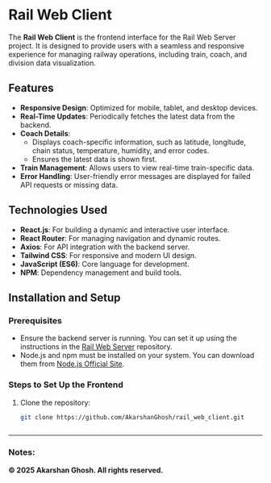 # Rail Web Client

The **Rail Web Client** is the frontend interface for the Rail Web Server project. It is designed to provide users with a seamless and responsive experience for managing railway operations, including train, coach, and division data visualization.

## Features

- **Responsive Design**: Optimized for mobile, tablet, and desktop devices.
- **Real-Time Updates**: Periodically fetches the latest data from the backend.
- **Coach Details**:
  - Displays coach-specific information, such as latitude, longitude, chain status, temperature, humidity, and error codes.
  - Ensures the latest data is shown first.
- **Train Management**: Allows users to view real-time train-specific data.
- **Error Handling**: User-friendly error messages are displayed for failed API requests or missing data.

## Technologies Used

- **React.js**: For building a dynamic and interactive user interface.
- **React Router**: For managing navigation and dynamic routes.
- **Axios**: For API integration with the backend server.
- **Tailwind CSS**: For responsive and modern UI design.
- **JavaScript (ES6)**: Core language for development.
- **NPM**: Dependency management and build tools.

## Installation and Setup

### Prerequisites
- Ensure the backend server is running. You can set it up using the instructions in the [Rail Web Server](https://github.com/AkarshanGhosh/Rail_Web_Server) repository.
- Node.js and npm must be installed on your system. You can download them from [Node.js Official Site](https://nodejs.org/).

### Steps to Set Up the Frontend
1. Clone the repository:
   ```bash
   git clone https://github.com/AkarshanGhosh/rail_web_client.git



---

### Notes:
 **© 2025 Akarshan Ghosh. All rights reserved.**


   
